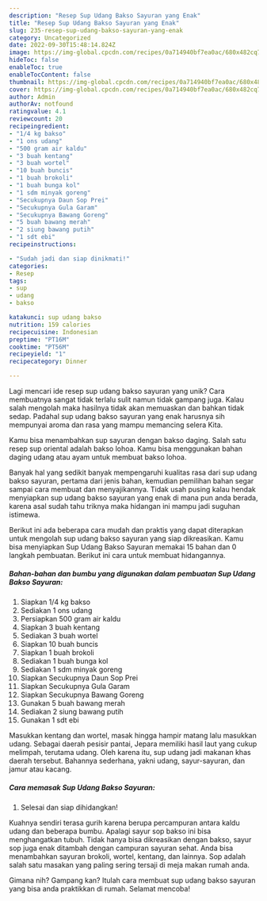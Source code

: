 ```yaml
---
description: "Resep Sup Udang Bakso Sayuran yang Enak"
title: "Resep Sup Udang Bakso Sayuran yang Enak"
slug: 235-resep-sup-udang-bakso-sayuran-yang-enak
category: Uncategorized
date: 2022-09-30T15:48:14.824Z
image: https://img-global.cpcdn.com/recipes/0a714940bf7ea0ac/680x482cq70/sup-udang-bakso-sayuran-foto-resep-utama.jpg
hideToc: false
enableToc: true
enableTocContent: false
thumbnail: https://img-global.cpcdn.com/recipes/0a714940bf7ea0ac/680x482cq70/sup-udang-bakso-sayuran-foto-resep-utama.jpg
cover: https://img-global.cpcdn.com/recipes/0a714940bf7ea0ac/680x482cq70/sup-udang-bakso-sayuran-foto-resep-utama.jpg
author: Admin
authorAv: notfound
ratingvalue: 4.1
reviewcount: 20
recipeingredient:
- "1/4 kg bakso"
- "1 ons udang"
- "500 gram air kaldu"
- "3 buah kentang"
- "3 buah wortel"
- "10 buah buncis"
- "1 buah brokoli"
- "1 buah bunga kol"
- "1 sdm minyak goreng"
- "Secukupnya Daun Sop Prei"
- "Secukupnya Gula Garam"
- "Secukupnya Bawang Goreng"
- "5 buah bawang merah"
- "2 siung bawang putih"
- "1 sdt ebi"
recipeinstructions:

- "Sudah jadi dan siap dinikmati!"
categories:
- Resep
tags:
- sup
- udang
- bakso

katakunci: sup udang bakso 
nutrition: 159 calories
recipecuisine: Indonesian
preptime: "PT16M"
cooktime: "PT56M"
recipeyield: "1"
recipecategory: Dinner

---
```





Lagi mencari ide resep sup udang bakso sayuran yang unik? Cara membuatnya sangat tidak terlalu sulit namun tidak gampang juga. Kalau salah mengolah maka hasilnya tidak akan memuaskan dan bahkan tidak sedap. Padahal sup udang bakso sayuran yang enak harusnya sih mempunyai aroma dan rasa yang mampu memancing selera Kita.





Kamu bisa menambahkan sup sayuran dengan bakso daging. Salah satu resep sup oriental adalah bakso lohoa. Kamu bisa menggunakan bahan daging udang atau ayam untuk membuat bakso lohoa.

Banyak hal yang sedikit banyak mempengaruhi kualitas rasa dari sup udang bakso sayuran, pertama dari jenis bahan, kemudian pemilihan bahan segar sampai cara membuat dan menyajikannya. Tidak usah pusing kalau hendak menyiapkan sup udang bakso sayuran yang enak di mana pun anda berada, karena asal sudah tahu triknya maka hidangan ini mampu jadi suguhan istimewa.






Berikut ini ada beberapa cara mudah dan praktis yang dapat diterapkan untuk mengolah sup udang bakso sayuran yang siap dikreasikan. Kamu bisa menyiapkan Sup Udang Bakso Sayuran memakai 15 bahan dan 0 langkah pembuatan. Berikut ini cara untuk membuat hidangannya.

<!--inarticleads1-->

##### Bahan-bahan dan bumbu yang digunakan dalam pembuatan Sup Udang Bakso Sayuran:

1. Siapkan 1/4 kg bakso
1. Sediakan 1 ons udang
1. Persiapkan 500 gram air kaldu
1. Siapkan 3 buah kentang
1. Sediakan 3 buah wortel
1. Siapkan 10 buah buncis
1. Siapkan 1 buah brokoli
1. Sediakan 1 buah bunga kol
1. Sediakan 1 sdm minyak goreng
1. Siapkan Secukupnya Daun Sop Prei
1. Siapkan Secukupnya Gula Garam
1. Siapkan Secukupnya Bawang Goreng
1. Gunakan 5 buah bawang merah
1. Sediakan 2 siung bawang putih
1. Gunakan 1 sdt ebi


Masukkan kentang dan wortel, masak hingga hampir matang lalu masukkan udang. Sebagai daerah pesisir pantai, Jepara memiliki hasil laut yang cukup melimpah, terutama udang. Oleh karena itu, sup udang jadi makanan khas daerah tersebut. Bahannya sederhana, yakni udang, sayur-sayuran, dan jamur atau kacang. 

<!--inarticleads2-->

##### Cara memasak Sup Udang Bakso Sayuran:


1. Selesai dan siap dihidangkan!

Kuahnya sendiri terasa gurih karena berupa percampuran antara kaldu udang dan beberapa bumbu. Apalagi sayur sop bakso ini bisa menghangatkan tubuh. Tidak hanya bisa dikreasikan dengan bakso, sayur sop juga enak ditambah dengan campuran sayuran sehat. Anda bisa menambahkan sayuran brokoli, wortel, kentang, dan lainnya. Sop adalah salah satu masakan yang paling sering tersaji di meja makan rumah anda. 

Gimana nih? Gampang kan? Itulah cara membuat sup udang bakso sayuran yang bisa anda praktikkan di rumah. Selamat mencoba!
